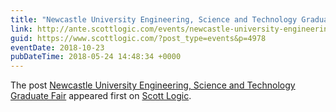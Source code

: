 ```yaml
---
title: "Newcastle University Engineering, Science and Technology Graduate Fair"
link: http://ante.scottlogic.com/events/newcastle-university-engineering-science-and-technology-graduate-fair/
guid: https://www.scottlogic.com/?post_type=events&p=4978
eventDate: 2018-10-23
pubDateTime: 2018-05-24 14:48:34 +0000
---
```


<p>The post <a rel="nofollow" href="http://ante.scottlogic.com/events/newcastle-university-engineering-science-and-technology-graduate-fair/">Newcastle University Engineering, Science and Technology Graduate Fair</a> appeared first on <a rel="nofollow" href="http://ante.scottlogic.com">Scott Logic</a>.</p>